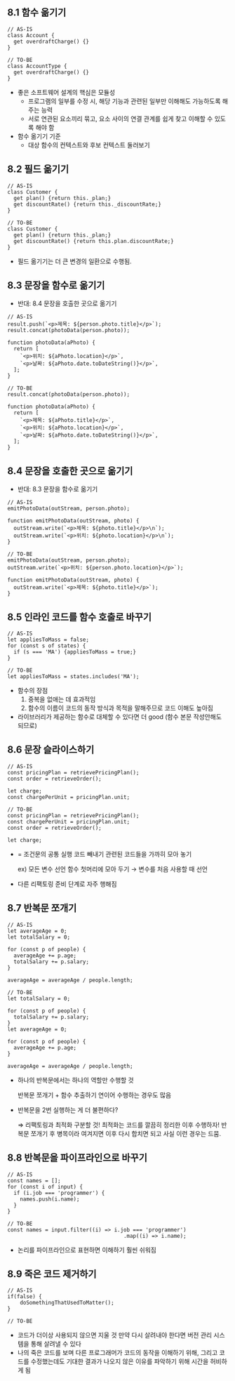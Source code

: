 ## 8.1 함수 옮기기

```tsx
// AS-IS
class Account {
  get overdraftCharge() {}
}

// TO-BE
class AccountType {
  get overdraftCharge() {}
}
```

- 좋은 소프트웨어 설계의 핵심은 모듈성
    - 프로그램의 일부를 수정 시, 해당 기능과 관련된 일부만 이해해도 가능하도록 해주는 능력
    - 서로 연관된 요소끼리 묶고, 요소 사이의 연결 관계를 쉽게 찾고 이해할 수 있도록 해야 함
- 함수 옮기기 기준
    - 대상 함수의 컨텍스트와 후보 컨텍스트 둘러보기

## 8.2 필드 옮기기

```tsx
// AS-IS
class Customer {
  get plan() {return this._plan;}
  get discountRate() {return this._discountRate;}
}

// TO-BE
class Customer {
  get plan() {return this._plan;}
  get discountRate() {return this.plan.discountRate;}
}
```

- 필드 옮기기는 더 큰 변경의 일환으로 수행됨.

## 8.3 문장을 함수로 옮기기

- 반대: 8.4 문장을 호출한 곳으로 옮기기

```tsx
// AS-IS
result.push(`<p>제목: ${person.photo.title}</p>`);
result.concat(photoData(person.photo));

function photoData(aPhoto) {
  return [
    `<p>위치: ${aPhoto.location}</p>`,
    `<p>날짜: ${aPhoto.date.toDateString()}</p>`,
  ];
}

// TO-BE
result.concat(photoData(person.photo));

function photoData(aPhoto) {
  return [
    `<p>제목: ${aPhoto.title}</p>`,
    `<p>위치: ${aPhoto.location}</p>`,
    `<p>날짜: ${aPhoto.date.toDateString()}</p>`,
  ];
}
```

## 8.4 문장을 호출한 곳으로 옮기기

- 반대: 8.3 문장을 함수로 옮기기

```tsx
// AS-IS
emitPhotoData(outStream, person.photo);

function emitPhotoData(outStream, photo) {
  outStream.write(`<p>제목: ${photo.title}</p>\n`);
  outStream.write(`<p>위치: ${photo.location}</p>\n`);
}

// TO-BE
emitPhotoData(outStream, person.photo);
outStream.write(`<p>위치: ${person.photo.location}</p>`);

function emitPhotoData(outStream, photo) {
  outStream.write(`<p>제목: ${photo.title}</p>`);
}
```

## 8.5 인라인 코드를 함수 호출로 바꾸기

```tsx
// AS-IS
let appliesToMass = false;
for (const s of states) {
  if (s === 'MA') {appliesToMass = true;}
}

// TO-BE
let appliesToMass = states.includes('MA');
```

- 함수의 장점
    1. 중복을 없애는 데 효과적임
    2. 함수의 이름이 코드의 동작 방식과 목적을 말해주므로 코드 이해도 높아짐
- 라이브러리가 제공하는 함수로 대체할 수 있다면 더 good (함수 본문 작성안해도 되므로)

## 8.6 문장 슬라이스하기

```tsx
// AS-IS
const pricingPlan = retrievePricingPlan();
const order = retrieveOrder();

let charge;
const chargePerUnit = pricingPlan.unit;

// TO-BE
const pricingPlan = retrievePricingPlan();
const chargePerUnit = pricingPlan.unit;
const order = retrieveOrder();

let charge;
```

- = 조건문의 공통 실행 코드 빼내기
관련된 코드들을 가까히 모아 놓기
    
    ex) 모든 변수 선언 함수 첫머리에 모아 두기 → 변수를 처음 사용할 때 선언 
    
- 다른 리팩토링 준비 단계로 자주 행해짐

## 8.7 반복문 쪼개기

```tsx
// AS-IS
let averageAge = 0;
let totalSalary = 0;

for (const p of people) {
  averageAge += p.age;
  totalSalary += p.salary;
}

averageAge = averageAge / people.length;

// TO-BE
let totalSalary = 0;

for (const p of people) {
  totalSalary += p.salary;
}
let averageAge = 0;

for (const p of people) {
  averageAge += p.age;
}

averageAge = averageAge / people.length;
```

- 하나의 반복문에서는 하나의 역할만 수행할 것
    
    반복문 쪼개기 + 함수 추출하기 연이어 수행하는 경우도 많음
    
- 반복문을 2번 실행하는 게 더 불편하다?
    
    ⇒ 리팩토링과 최적화 구분할 것!
    최적화는 코드를 깔끔히 정리한 이후 수행하자!
    반복문 쪼개기 후 병목이라 여겨지면 이후 다시 합치면 되고 사실 이런 경우는 드뭄.
    

## 8.8 반복문을 파이프라인으로 바꾸기

```tsx
// AS-IS
const names = [];
for (const i of input) {
  if (i.job === 'programmer') {
    names.push(i.name);
  }
}

// TO-BE
const names = input.filter((i) => i.job === 'programmer')
									 .map((i) => i.name);
```

- 논리를 파이프라인으로 표현하면 이해하기 훨씬 쉬워짐

## 8.9 죽은 코드 제거하기

```tsx
// AS-IS
if(false) {
	doSomethingThatUsedToMatter();
}

// TO-BE

```

- 코드가 더이상 사용되지 않으면 지울 것
만약 다시 살려내야 한다면 버전 관리 시스템을 통해 살려낼 수 있다
- 나의 죽은 코드를 보며 다른 프로그래머가 코드의 동작을 이해하기 위해, 그리고 코드를 수정했는데도 기대한 결과가 나오지 않은 이유를 파악하기 위해 시간을 허비하게 됨